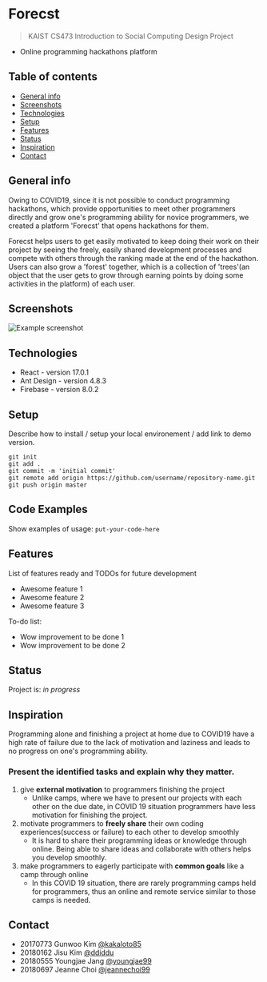 # Forecst
> KAIST CS473 Introduction to Social Computing Design Project 
* Online programming hackathons platform

## Table of contents
* [General info](#general-info)
* [Screenshots](#screenshots)
* [Technologies](#technologies)
* [Setup](#setup)
* [Features](#features)
* [Status](#status)
* [Inspiration](#inspiration)
* [Contact](#contact)

## General info
Owing to COVID19, since it is not possible to conduct programming hackathons, which provide opportunities to meet other programmers directly and grow one's programming ability for novice programmers, we created a platform 'Forecst' that opens hackathons for them. 

Forecst helps users to get easily motivated to keep doing their work on their project by seeing the freely, easily shared development processes and compete with others through the ranking made at the end of the hackathon. Users can also grow a 'forest' together, which is a collection of 'trees'(an object that the user gets to grow through earning points by doing some activities in the platform) of each user.

## Screenshots
![Example screenshot](./img/screenshot.png)

## Technologies
* React - version 17.0.1
* Ant Design - version 4.8.3
* Firebase - version 8.0.2

## Setup
Describe how to install / setup your local environement / add link to demo version.
```
git init
git add .
git commit -m 'initial commit'
git remote add origin https://github.com/username/repository-name.git
git push origin master
```

## Code Examples
Show examples of usage:
`put-your-code-here`

## Features
List of features ready and TODOs for future development
* Awesome feature 1
* Awesome feature 2
* Awesome feature 3

To-do list:
* Wow improvement to be done 1
* Wow improvement to be done 2

## Status
Project is: _in progress_

## Inspiration
Programming alone and finishing a project at home due to COVID19 have a high rate of failure due to the lack of motivation and laziness and leads to no progress on one's programming ability.

### Present the identified tasks and explain why they matter.

1. give **external motivation** to programmers finishing the project
    - Unlike camps, where we have to present our projects with each other on the due date,  in COVID 19 situation programmers have less motivation for finishing the project.
2. motivate programmers to **freely share** their own coding experiences(success or failure) to each other to develop smoothly
    - It is hard to share their programming ideas or knowledge through online. Being able to share ideas and collaborate with others helps you develop smoothly.
3. make programmers to eagerly participate with **common goals** like a camp through online
    - In this COVID 19 situation, there are rarely programming camps held for programmers, thus an online and remote service similar to those camps is needed.

## Contact
* 20170773 Gunwoo Kim [@kakaloto85](https://github.com/kakaloto85)
* 20180162 Jisu Kim [@ddiddu](https://github.com/ddiddu)
* 20180555 Youngjae Jang [@youngjae99](https://github.com/youngjae99)
* 20180697 Jeanne Choi [@jeannechoi99](https://github.com/jeannechoi99)

